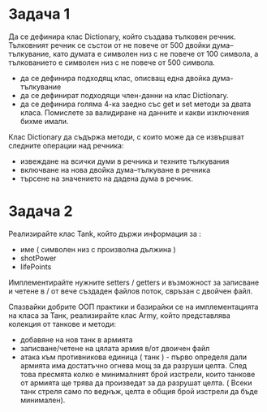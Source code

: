 # **Задача 1**
Да се дефинира клас Dictionary, който създава тълковен речник. Тълковният речник се
състои от не повече от 500 двойки дума–тълкувание, като думата е символен низ с не
повече от 100 символа, а тълкованието е символен низ с не повече от 500 символа.
 * да се дефинира подходящ клас, описващ една двойка дума-тълкувание
 * да се дефинират подходящи член-данни на клас Dictionary.
 * да се дефинира голяма 4-ка заедно със get и set методи за двата класа.
Помислете за валидиране на данните и какви изключения бихме имали.

Клас Dictionary да съдържа методи, с които може да се извършват следните операции
над речника:
 * извеждане на всички думи в речника и техните тълкувания 
 * включване на нова двойка дума–тълкуване в речника
 * търсене на значението на дадена дума в речник.

# **Задача 2**
Реализирайте клас Tank, който държи информация за :
  * име ( символен низ с произволна дължина )
  * shotPower 
  * lifePoints

Имплементирайте нужните setters / getters и възможност за записване и четене в / от вече създаден файлов поток, свръзан с двойчен файл.

Спазвайки добрите ООП практики и базирайки се на
имплементацията на класа за Танк, реализирайте клас Army, който представлява колекция от танкове и методи:
  * добавяне на нов танк в армията
  * записване/четене на цялата армия в/от двоичен файл
  * атака към противникова единица ( танк ) - първо определя дали армията има достатъчно огнева мощ за да разруши целта. След това пресмята колко е минималният брой
изстрели, които танкове от армията ще трява да произведат за
да разрушат целта. ( Всеки танк стреля само по веднъж, целта
е общия брой изстрели да бъде минимален).

